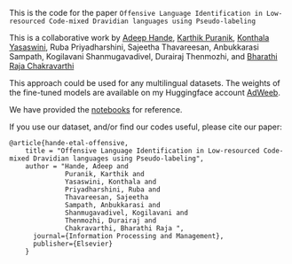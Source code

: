 This is the code for the paper ```Offensive Language Identification in Low-resourced Code-mixed Dravidian languages using Pseudo-labeling```

This is a collaborative work by [Adeep Hande](https://github.com/adeepH), [Karthik Puranik](https://github.com/karthikpuranik11), [Konthala Yasaswini](https://github.com/yasaswinik12), Ruba Priyadharshini, Sajeetha Thavareesan, Anbukkarasi Sampath, 
Kogilavani Shanmugavadivel, Durairaj Thenmozhi, and [Bharathi Raja Chakravarthi](https://github.com/bharathichezhiyan)

This approach could be used for any multilingual datasets. The weights of the fine-tuned models are available on my Huggingface account [AdWeeb](https://huggingface.co/AdWeeb).

We have provided the [notebooks](https://github.com/adeepH/Dravidian-OLI/tree/main/Notebooks) for reference.


If you use our dataset, and/or find our codes useful, please cite our paper:
```buildoutcfg
@article{hande-etal-offensive,
    title = "Offensive Language Identification in Low-resourced Code-mixed Dravidian languages using Pseudo-labeling",
    author = "Hande, Adeep and
              Puranik, Karthik and
              Yasaswini, Konthala and
              Priyadharshini, Ruba and
              Thavareesan, Sajeetha
              Sampath, Anbukkarasi and
              Shanmugavadivel, Kogilavani and
              Thenmozhi, Durairaj and
              Chakravarthi, Bharathi Raja ",
      journal={Information Processing and Management},
      publisher={Elsevier}
    }
```

